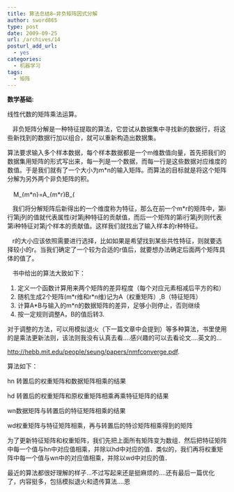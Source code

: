```yaml
---
title: 算法总结8—非负矩阵因式分解
author: sword865
type: post
date: 2009-09-25
url: /archives/14
posturl_add_url:
  - yes
categories:
  - 机器学习
tags:
  - 矩阵
---
```

**数学基础:**

线性代数的矩阵乘法运算。

&nbsp;&nbsp; 非负矩阵分解是一种特征提取的算法，它尝试从数据集中寻找新的数据行，将这些新找到的数据行加以组合，就可以重新构造出数据集。

算法要求输入多个样本数据，每个样本数据都是一个m维数值向量，首先把我们的数据集用矩阵的形式写出来，每一列是一个数据，而每一行是这些数据对应维度的数值。于是我们就有了一个大小为m*n的输入矩阵。而算法的目标就是将这个矩阵分解为另外两个非负矩阵的积。

　<img src="http://sword865.com/blog/wp-content/ql-cache/quicklatex.com-cad804e086b2306a9bd31889dd0dbb72_l3.png" class="ql-img-inline-formula quicklatex-auto-format" alt="&#77;&#95;&#123;&#109;&#42;&#110;&#125;&#61;&#65;&#95;&#123;&#109;&#42;&#114;&#125;&#66;&#95;&#123;&#114;&#42;&#110;&#125;" title="Rendered by QuickLaTeX.com" height="15" width="144" style="vertical-align: -3px;" />

&nbsp;&nbsp; 我们将分解矩阵后新得出的一个维度称为特征，那么在前一个m*r的矩阵中，第i行第j列的值就代表属性i对第j种特征的贡献值，而后一个矩阵的第i行第j列则代表第i种特征对第j个样本的贡献值。这样我们就找出了输入样本的r种特征。

&nbsp;&nbsp; r的大小应该依照需要进行选择，比如如果是希望找到某些共性特征，则就要选择较小的r。当我们确定了一个较为合适的r值后，就要想办法确定后面两个矩阵具体的值了。

&nbsp;&nbsp; 书中给出的算法大致如下：

  1. 定义一个函数计算用来两个矩阵的差异程度（每个对应元素相减后平方的和）
  2. 随机生成2个矩阵(m\*r维和r\*n维)记为A（权重矩阵）,B（特征矩阵）
  3. 计算A\*B与输入的m\*n的数据矩阵的差异，足够小则停止，否则继续
  4. 按一定规则调整A，B的值后转3.

对于调整的方法，可以用模拟退火（下一篇文章中会提到）等多种算法，书里使用的是乘法更新法则，该法则我没有认真去看&hellip;.感兴趣的可以去看论文&hellip;.英文的&hellip;

<http://hebb.mit.edu/people/seung/papers/nmfconverge.pdf>.

算法如下：

hn 转置后的权重矩阵和数据矩阵相乘的结果

hd 转置后的权重矩阵和原权重矩阵相乘再乘特征矩阵的结果

wn数据矩阵与转置后的特征矩阵相乘的结果

wd权重矩阵与特征矩阵相乘，再与转置后的特诊矩阵相乘得到的矩阵

为了更新特征矩阵和权重矩阵，我们先把上面所有矩阵变为数组．然后把特征矩阵中每一个值与hn中对应值相乘，并除以hd中对应的值．类似的，我们再将权重矩阵中每一个值与wn中的对应值相乘，并除以wd中对应的值．

最近的算法都很好理解的样子&hellip;不过写起来还是挺麻烦的&hellip;.还有最后一篇优化了，内容挺多，包括模拟退火和遗传算法&hellip;.恩

<div>
  <embed id="lingoes_plugin_object" width="0" height="0" type="application/lingoes-npruntime-capture-word-plugin" hidden="true" />
</div>


